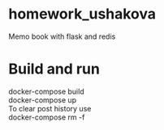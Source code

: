 # homework_ushakova  
Memo book with flask and redis  
# Build and run  
docker-compose build  
docker-compose up  
To clear post history use  
docker-compose rm -f  

